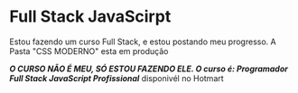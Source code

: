 # Full Stack JavaScirpt
 Estou fazendo um curso Full Stack, e estou postando meu progresso.
A Pasta "CSS MODERNO" esta em produção
 
 __*O CURSO NÃO É MEU, SÓ ESTOU FAZENDO ELE. O curso é: Programador Full Stack JavaScript Profissional*__
 disponivél no Hotmart
